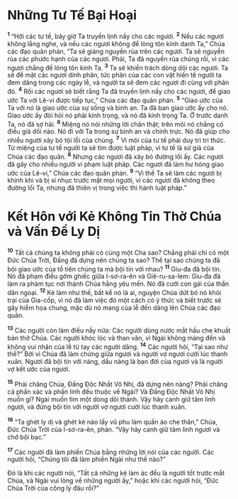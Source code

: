 # Những Tư Tế Bại Hoại
<sup><b>1</b></sup> “Hỡi các tư tế, bây giờ Ta truyền lịnh nầy cho các ngươi. <sup><b>2</b></sup> Nếu các ngươi không lắng nghe, và nếu các ngươi không để lòng tôn kính danh Ta,” Chúa các đạo quân phán, “Ta sẽ giáng nguyền rủa trên các ngươi. Ta sẽ nguyền rủa các phước hạnh của các ngươi. Phải, Ta đã nguyền rủa chúng rồi, vì các ngươi chẳng để lòng tôn kính Ta. <sup><b>3</b></sup> Ta sẽ khiển trách dòng dõi các ngươi. Ta sẽ để mặt các ngươi dính phân, tức phân của các con vật hiến tế người ta đem dâng trong các ngày lễ, và người ta sẽ đem các ngươi đi cùng với phân đó. <sup><b>4</b></sup> Rồi các ngươi sẽ biết rằng Ta đã truyền lịnh nầy cho các ngươi, để giao ước Ta với Lê-vi được tiếp tục,” Chúa các đạo quân phán. <sup><b>5</b></sup> “Giao ước của Ta với nó là giao ước của sự sống và bình an. Ta đã ban giao ước ấy cho nó. Giao ước ấy đòi hỏi nó phải kính trọng, và nó đã kính trọng Ta. Ở trước danh Ta, nó đã sợ hãi. <sup><b>6</b></sup> Miệng nó nói những lời chân thật; trên môi nó chẳng có điều giả dối nào. Nó đi với Ta trong sự bình an và chính trực. Nó đã giúp cho nhiều người xây bỏ tội lỗi của chúng. <sup><b>7</b></sup> Vì môi của tư tế phải duy trì tri thức. Từ miệng của tư tế người ta sẽ tìm được luật pháp, vì tư tế là sứ giả của Chúa các đạo quân. <sup><b>8</b></sup> Nhưng các ngươi đã xây bỏ đường lối ấy. Các ngươi đã gây cho nhiều người vi phạm luật pháp. Các ngươi đã làm hư hỏng giao ước của Lê-vi,” Chúa các đạo quân phán. <sup><b>9</b></sup> “Vì thế Ta sẽ làm các ngươi bị khinh khi và bị sỉ nhục trước mặt mọi người, vì các ngươi đã không theo đường lối Ta, nhưng đã thiên vị trong việc thi hành luật pháp.”

# Kết Hôn với Kẻ Không Tin Thờ Chúa và Vấn Ðề Ly Dị
<sup><b>10</b></sup> Tất cả chúng ta không phải có cùng một Cha sao? Chẳng phải chỉ có một Ðức Chúa Trời, Ðấng đã dựng nên chúng ta sao? Thế tại sao chúng ta đã bội giao ước của tổ tiên chúng ta mà bội tín với nhau? <sup><b>11</b></sup> Giu-đa đã bội tín. Nó đã phạm điều gớm ghiếc giữa I-sơ-ra-ên và Giê-ru-sa-lem: Giu-đa đã làm ra phàm tục nơi thánh Chúa hằng yêu mến. Nó đã cưới con gái của thần dân ngoại. <sup><b>12</b></sup> Kẻ làm như thế, bất kể nó là ai, nguyện Chúa dứt bỏ nó khỏi trại của Gia-cốp, vì nó đã làm việc đó một cách có ý thức và biết trước sẽ gây hiểm họa chung, mặc dù nó mang của lễ đến dâng lên Chúa các đạo quân.

<sup><b>13</b></sup> Các người còn làm điều nầy nữa: Các người dùng nước mắt hầu che khuất bàn thờ Chúa. Các người khóc lóc và than vãn, vì Ngài không màng đến và không vui nhận của lễ từ tay các người dâng. <sup><b>14</b></sup> Các người hỏi, “Tại sao như thế?” Bởi vì Chúa đã làm chứng giữa ngươi và người vợ ngươi cưới lúc thanh xuân. Ngươi đã bội tín với nàng, dầu nàng là bạn đời của ngươi và là người vợ kết ước của ngươi.

<sup><b>15</b></sup> Phải chăng Chúa, Ðấng Ðộc Nhất Vô Nhị, đã dựng nên nàng? Phải chăng cả phần xác và phần linh đều thuộc về Ngài? Và Ðấng Ðộc Nhất Vô Nhị muốn gì? Ngài muốn tìm một dòng dõi thánh. Vậy hãy canh giữ tâm linh ngươi, và đừng bội tín với người vợ ngươi cưới lúc thanh xuân.

<sup><b>16</b></sup> “Ta ghét ly dị và ghét kẻ nào lấy vũ phu làm quần áo che thân,” Chúa, Ðức Chúa Trời của I-sơ-ra-ên, phán. “Vậy hãy canh giữ tâm linh ngươi và chớ bội bạc.”

<sup><b>17</b></sup> Các người đã làm phiền Chúa bằng những lời nói của các người. Các người hỏi, “Chúng tôi đã làm phiền Ngài như thế nào?”

Ðó là khi các người nói, “Tất cả những kẻ làm ác đều là người tốt trước mắt Chúa, và Ngài vui lòng về những người ấy,” hoặc khi các người hỏi, “Ðức Chúa Trời của công lý đâu rồi?”

